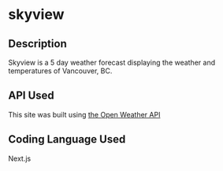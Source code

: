 # skyview

## Description

Skyview is a 5 day weather forecast displaying the weather and temperatures of Vancouver, BC.

## API Used

This site was built using [the Open Weather API](https://openweathermap.org/forecast5)

## Coding Language Used

Next.js